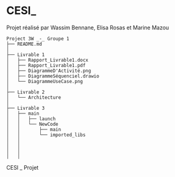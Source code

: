 # CESI_

Projet réalisé par Wassim Bennane, Elisa Rosas et Marine Mazou

```
Project 3W _-_ Groupe 1
├── README.md
│
├── Livrable 1
│   ├── Rapport_Livrable1.docx
│   ├── Rapport_Livrable1.pdf
│   ├── DiagrammeD'Activité.png
│   ├── DiagrammeSéquenciel.drawio
│   └── DiagrammeUseCase.png
│ 
├── Livrable 2
│   └── Architecture
│ 
├── Livrable 3
│   ├── main
│   │   ├── launch
│   │   └── NewCode
│   │       ├── main 
│   │       └── imported_libs
│   │
│   │
│   │
│   │      

```
CESI _ Projet
